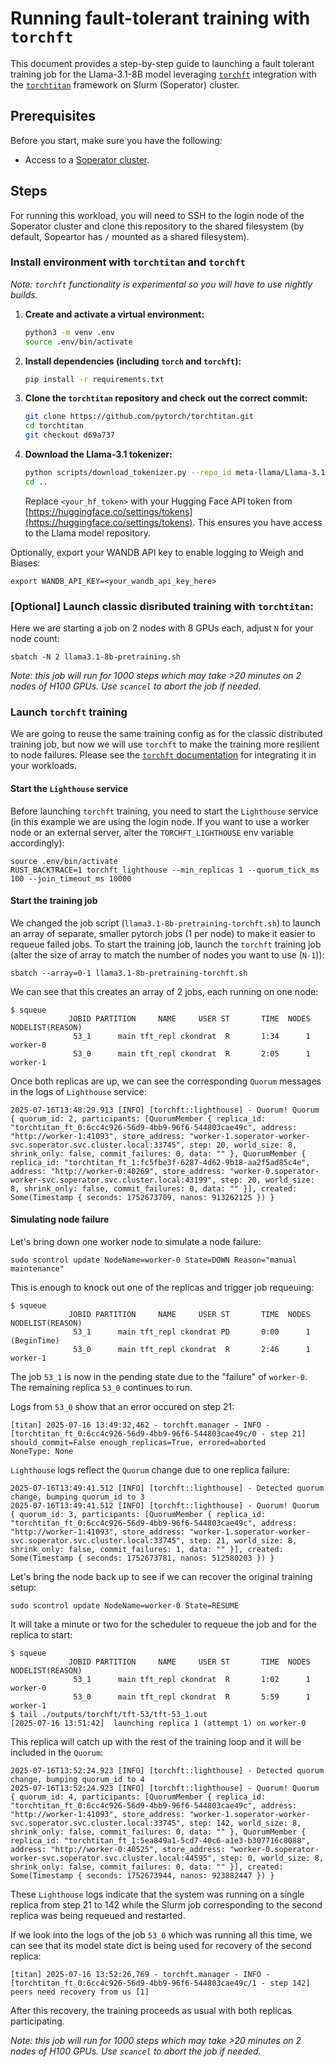 # Running fault-tolerant training with `torchft`
This document provides a step-by-step guide to launching a fault tolerant training job for the Llama-3.1-8B model leveraging [`torchft`](https://github.com/pytorch/torchft) integration with the [`torchtitan`](https://github.com/pytorch/torchtitan) framework on Slurm (Soperator) cluster. 

## Prerequisites

Before you start, make sure you have the following:
- Access to a [Soperator cluster](https://nebius.com/services/soperator).

## Steps

For running this workload, you will need to SSH to the login node of the Soperator cluster and clone this repository to the shared filesystem (by default, Sopeartor has `/` mounted as a shared filesystem).

### Install environment with `torchtitan` and `torchft`
*Note: `torchft` functionality is experimental so you will have to use nightly builds.*

1. **Create and activate a virtual environment:**
   ```bash
   python3 -m venv .env
   source .env/bin/activate
   ```

2. **Install dependencies (including `torch` and `torchft`):**
   ```bash
   pip install -r requirements.txt
   ```
   
3. **Clone the `torchtitan` repository and check out the correct commit:**
   ```bash
   git clone https://github.com/pytorch/torchtitan.git
   cd torchtitan
   git checkout d69a737 
   ```

4. **Download the Llama-3.1 tokenizer:**
   ```bash
   python scripts/download_tokenizer.py --repo_id meta-llama/Llama-3.1-8B --hf_token=<your_hf_token>
   cd ..
   ```
   Replace `<your_hf_token>` with your Hugging Face API token from [https://huggingface.co/settings/tokens](https://huggingface.co/settings/tokens). This ensures you have access to the Llama model repository.

Optionally, export your WANDB API key to enable logging to Weigh and Biases:
```
export WANDB_API_KEY=<your_wandb_api_key_here>
```


### [Optional] Launch classic disributed training with `torchtitan`:

Here we are starting a job on 2 nodes with 8 GPUs each, adjust `N` for your node count:

```
sbatch -N 2 llama3.1-8b-pretraining.sh
```

*Note: this job will run for 1000 steps which may take >20 minutes on 2 nodes of H100 GPUs. Use `scancel` to abort the job if needed.*

### Launch `torchft` training

We are going to reuse the same training config as for the classic distributed training job, but now we will use `torchft` to make the training more resilient to node failures. Please see the [`torchft` documentation](https://docs.pytorch.org/torchft/) for integrating it in your workloads.

#### Start the `Lighthouse` service

Before launching `torchft` training, you need to start the `Lighthouse` service (in this example we are using the login node. If you want to use a worker node or an external server, alter the `TORCHFT_LIGHTHOUSE` env variable accordingly):

```
source .env/bin/activate
RUST_BACKTRACE=1 torchft_lighthouse --min_replicas 1 --quorum_tick_ms 100 --join_timeout_ms 10000
```

#### Start the training job

We changed the job script (`llama3.1-8b-pretraining-torchft.sh`) to launch an array of separate, smaller pytorch jobs (1 per node) to make it easier to requeue failed jobs. To start the training job, launch the `torchft` training job (alter the size of array to match the number of nodes you want to use (`N-1`)):

```
sbatch --array=0-1 llama3.1-8b-pretraining-torchft.sh
```

We can see that this creates an array of 2 jobs, each running on one node:

```
$ squeue
             JOBID PARTITION     NAME     USER ST       TIME  NODES NODELIST(REASON)
              53_1      main tft_repl ckondrat  R       1:34      1 worker-0
              53_0      main tft_repl ckondrat  R       2:05      1 worker-1
```
Once both replicas are up, we can see the corresponding `Quorum` messages in the logs of `Lighthouse` service:
```
2025-07-16T13:48:29.913 [INFO] [torchft::lighthouse] - Quorum! Quorum { quorum_id: 2, participants: [QuorumMember { replica_id: "torchtitan_ft_0:6cc4c926-56d9-4bb9-96f6-544803cae49c", address: "http://worker-1:41093", store_address: "worker-1.soperator-worker-svc.soperator.svc.cluster.local:33745", step: 20, world_size: 8, shrink_only: false, commit_failures: 0, data: "" }, QuorumMember { replica_id: "torchtitan_ft_1:fc5fbe3f-6287-4d62-9b18-aa2f5ad85c4e", address: "http://worker-0:40269", store_address: "worker-0.soperator-worker-svc.soperator.svc.cluster.local:43199", step: 20, world_size: 8, shrink_only: false, commit_failures: 0, data: "" }], created: Some(Timestamp { seconds: 1752673709, nanos: 913262125 }) }
```

#### Simulating node failure

Let's bring down one worker node to simulate a node failure:
```
sudo scontrol update NodeName=worker-0 State=DOWN Reason="manual maintenance"
```
This is enough to knock out one of the replicas and trigger job requeuing:

```
$ squeue
             JOBID PARTITION     NAME     USER ST       TIME  NODES NODELIST(REASON)
              53_1      main tft_repl ckondrat PD       0:00      1 (BeginTime)
              53_0      main tft_repl ckondrat  R       2:46      1 worker-1
```

The job `53_1` is now in the pending state due to the "failure" of `worker-0`. The remaining replica `53_0` continues to run. 

Logs from `53_0` show that an error occured on step 21:
```
[titan] 2025-07-16 13:49:32,462 - torchft.manager - INFO - [torchtitan_ft_0:6cc4c926-56d9-4bb9-96f6-544803cae49c/0 - step 21] should_commit=False enough_replicas=True, errored=aborted
NoneType: None
```

`Lighthouse` logs reflect the `Quorum` change due to one replica failure:
```
2025-07-16T13:49:41.512 [INFO] [torchft::lighthouse] - Detected quorum change, bumping quorum_id to 3
2025-07-16T13:49:41.512 [INFO] [torchft::lighthouse] - Quorum! Quorum { quorum_id: 3, participants: [QuorumMember { replica_id: "torchtitan_ft_0:6cc4c926-56d9-4bb9-96f6-544803cae49c", address: "http://worker-1:41093", store_address: "worker-1.soperator-worker-svc.soperator.svc.cluster.local:33745", step: 21, world_size: 8, shrink_only: false, commit_failures: 1, data: "" }], created: Some(Timestamp { seconds: 1752673781, nanos: 512580203 }) }
```

Let's bring the node back up to see if we can recover the original training setup:
```
sudo scontrol update NodeName=worker-0 State=RESUME
```

It will take a minute or two for the scheduler to requeue the job and for the replica to start:
```
$ squeue
             JOBID PARTITION     NAME     USER ST       TIME  NODES NODELIST(REASON)
              53_1      main tft_repl ckondrat  R       1:02      1 worker-0
              53_0      main tft_repl ckondrat  R       5:59      1 worker-1
$ tail ./outputs/torchft/tft-53/tft-53_1.out 
[2025-07-16 13:51:42]  launching replica 1 (attempt 1) on worker-0
```

This replica will catch up with the rest of the training loop and it will be included in the `Quorum`:
```
2025-07-16T13:52:24.923 [INFO] [torchft::lighthouse] - Detected quorum change, bumping quorum_id to 4
2025-07-16T13:52:24.923 [INFO] [torchft::lighthouse] - Quorum! Quorum { quorum_id: 4, participants: [QuorumMember { replica_id: "torchtitan_ft_0:6cc4c926-56d9-4bb9-96f6-544803cae49c", address: "http://worker-1:41093", store_address: "worker-1.soperator-worker-svc.soperator.svc.cluster.local:33745", step: 142, world_size: 8, shrink_only: false, commit_failures: 0, data: "" }, QuorumMember { replica_id: "torchtitan_ft_1:5ea849a1-5cd7-40c6-a1e3-b307716c8088", address: "http://worker-0:40525", store_address: "worker-0.soperator-worker-svc.soperator.svc.cluster.local:44595", step: 0, world_size: 8, shrink_only: false, commit_failures: 0, data: "" }], created: Some(Timestamp { seconds: 1752673944, nanos: 923882447 }) }
```

These `Lighthouse` logs indicate that the system was running on a single replica from step 21 to 142 while the Slurm job corresponding to the second replica was being requeued and restarted.

If we look into the logs of the job `53_0` which was running all this time, we can see that its model state dict is being used for recovery of the second replica:

```
[titan] 2025-07-16 13:52:26,769 - torchft.manager - INFO - [torchtitan_ft_0:6cc4c926-56d9-4bb9-96f6-544803cae49c/1 - step 142] peers need recovery from us [1]
```

After this recovery, the training proceeds as usual with both replicas participating. 

*Note: this job will run for 1000 steps which may take >20 minutes on 2 nodes of H100 GPUs. Use `scancel` to abort the job if needed.*

